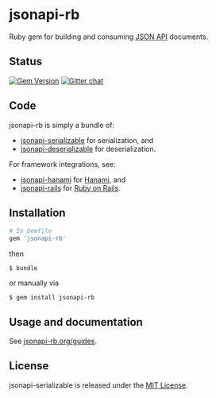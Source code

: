 # jsonapi-rb
Ruby gem for building and consuming [JSON API](http://jsonapi.org) documents.

## Status

[![Gem Version](https://badge.fury.io/rb/jsonapi-rb.svg)](https://badge.fury.io/rb/jsonapi-rb)
[![Gitter chat](https://badges.gitter.im/gitterHQ/gitter.png)](https://gitter.im/jsonapi-rb/Lobby)

## Code

jsonapi-rb is simply a bundle of:
* [jsonapi-serializable](https://github.com/jsonapi-rb/jsonapi-serializable) for serialization, and
* [jsonapi-deserializable](https://github.com/jsonapi-rb/jsonapi-deserializable) for deserialization.

For framework integrations, see:
* [jsonapi-hanami](https://github.com/jsonapi-rb/jsonapi-hanami) for [Hanami](http://hanamirb.org), and
* [jsonapi-rails](https://github.com/jsonapi-rb/jsonapi-rails) for [Ruby on Rails](http://rubyonrails.org).


## Installation
```ruby
# In Gemfile
gem 'jsonapi-rb'
```
then
```
$ bundle
```
or manually via
```
$ gem install jsonapi-rb
```


## Usage and documentation

See [jsonapi-rb.org/guides](http://jsonapi-rb.org/guides).

## License

jsonapi-serializable is released under the [MIT License](http://www.opensource.org/licenses/MIT).
